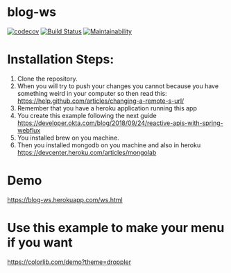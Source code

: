 # blog-ws

[![codecov](https://codecov.io/gh/JJaraM/blog-microservice-post/branch/master/graph/badge.svg)](https://codecov.io/gh/JJaraM/blog-microservice-post)
[![Build Status](https://travis-ci.org/JJaraM/blog-microservice-post.svg?branch=master)](https://travis-ci.org/JJaraM/blog-microservice-post)
[![Maintainability](https://api.codeclimate.com/v1/badges/831a3fc398e9b20dd58c/maintainability)](https://codeclimate.com/github/JJaraM/blog-microservice-post/maintainability)

# Installation Steps:

1. Clone the repository.
2. When you will try to push your changes you cannot because you have something weird in your computer so then read this: https://help.github.com/articles/changing-a-remote-s-url/
3. Remember that you have a heroku application running this app 
4. You create this example following the next guide https://developer.okta.com/blog/2018/09/24/reactive-apis-with-spring-webflux
5. You installed brew on you machine.
6. Then you installed mongodb on you machine and also in heroku https://devcenter.heroku.com/articles/mongolab

# Demo
https://blog-ws.herokuapp.com/ws.html

# Use this example to make your menu if you want 
https://colorlib.com/demo?theme=droppler
